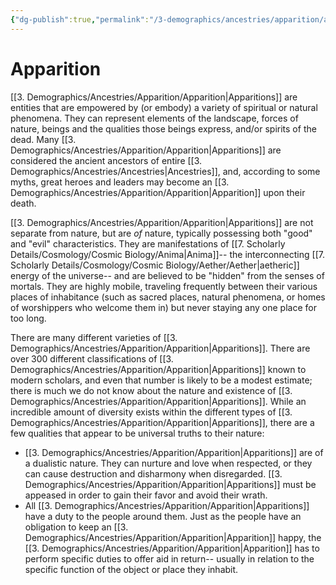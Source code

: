 ```yaml
---
{"dg-publish":true,"permalink":"/3-demographics/ancestries/apparition/apparition/","noteIcon":""}
---
```


# Apparition

[[3. Demographics/Ancestries/Apparition/Apparition\|Apparitions]] are entities that are empowered by (or embody) a variety of spiritual or natural phenomena. They can represent elements of the landscape, forces of nature, beings and the qualities those beings express, and/or spirits of the dead. Many [[3. Demographics/Ancestries/Apparition/Apparition\|Apparitions]] are considered the ancient ancestors of entire [[3. Demographics/Ancestries/Ancestries\|Ancestries]], and, according to some myths, great heroes and leaders may become an [[3. Demographics/Ancestries/Apparition/Apparition\|Apparition]] upon their death.

[[3. Demographics/Ancestries/Apparition/Apparition\|Apparitions]] are not separate from nature, but are *of* nature, typically possessing both "good" and "evil" characteristics. They are manifestations of [[7. Scholarly Details/Cosmology/Cosmic Biology/Anima\|Anima]]-- the interconnecting [[7. Scholarly Details/Cosmology/Cosmic Biology/Aether/Aether\|aetheric]] energy of the universe-- and are believed to be "hidden" from the senses of mortals. They are highly mobile, traveling frequently between their various places of inhabitance (such as sacred places, natural phenomena, or homes of worshippers who welcome them in) but never staying any one place for too long. 

There are many different varieties of [[3. Demographics/Ancestries/Apparition/Apparition\|Apparitions]]. There are over 300 different classifications of [[3. Demographics/Ancestries/Apparition/Apparition\|Apparitions]] known to modern scholars, and even that number is likely to be a modest estimate; there is much we do not know about the nature and existence of [[3. Demographics/Ancestries/Apparition/Apparition\|Apparitions]]. While an incredible amount of diversity exists within the different types of [[3. Demographics/Ancestries/Apparition/Apparition\|Apparitions]], there are a few qualities that appear to be universal truths to their nature:

- [[3. Demographics/Ancestries/Apparition/Apparition\|Apparitions]] are of a dualistic nature. They can nurture and love when respected, or they can cause destruction and disharmony when disregarded. [[3. Demographics/Ancestries/Apparition/Apparition\|Apparitions]] must be appeased in order to gain their favor and avoid their wrath. 
- All [[3. Demographics/Ancestries/Apparition/Apparition\|Apparitions]] have a duty to the people around them. Just as the people have an obligation to keep an [[3. Demographics/Ancestries/Apparition/Apparition\|Apparition]] happy, the [[3. Demographics/Ancestries/Apparition/Apparition\|Apparition]] has to perform specific duties to offer aid in return-- usually in relation to the specific function of the object or place they inhabit.
